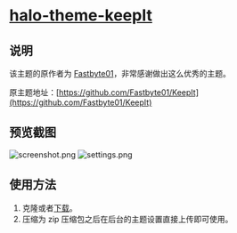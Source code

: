 <h1><a href="https://github.com/halo-dev/halo-theme-keepIt" target="_blank">halo-theme-keepIt</a></h1>

## 说明

该主题的原作者为 [Fastbyte01](https://fsb01.com)，非常感谢做出这么优秀的主题。

原主题地址：[https://github.com/Fastbyte01/KeepIt](https://github.com/Fastbyte01/KeepIt)

## 预览截图

![screenshot.png](https://i.loli.net/2019/08/15/3hrG4RwJKse7mXQ.png)
![settings.png](https://i.loli.net/2019/08/15/mkUzFK2oRAdxEy3.png)

## 使用方法

1. 克隆或者[下载](https://github.com/halo-dev/halo-theme-keepIt/releases)。
2. 压缩为 zip 压缩包之后在后台的主题设置直接上传即可使用。
